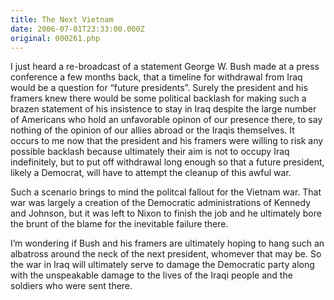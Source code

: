 ```yaml
---
title: The Next Vietnam
date: 2006-07-01T23:33:00.000Z
original: 000261.php
---
```


I just heard a re-broadcast of a statement George W. Bush made at a press conference a few months back, that a timeline for withdrawal from Iraq would be a question for “future presidents”. Surely the president and his framers knew there would be some political backlash for making such a brazen statement of his insistence to stay in Iraq despite the large number of Americans who hold an unfavorable opinon of our presence there, to say nothing of the opinion of our allies abroad or the Iraqis themselves. It occurs to me now that the president and his framers were willing to risk any possible backlash because ultimately their aim is not to occupy Iraq indefinitely, but to put off withdrawal long enough so that a future president, likely a Democrat, will have to attempt the cleanup of this awful war.

Such a scenario brings to mind the politcal fallout for the Vietnam war. That war was largely a creation of the Democratic administrations of Kennedy and Johnson, but it was left to Nixon to finish the job and he ultimately bore the brunt of the blame for the inevitable failure there.

I’m wondering if Bush and his framers are ultimately hoping to hang such an albatross around the neck of the next president, whomever that may be. So the war in Iraq will ultimately serve to damage the Democratic party along with the unspeakable damage to the lives of the Iraqi people and the soldiers who were sent there.
